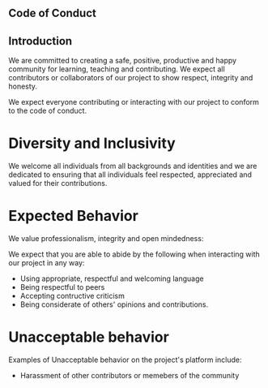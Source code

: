 ## Code of Conduct 

## Introduction 

We are committed to creating a safe, positive, productive and happy community for learning, teaching and contributing. We expect all contributors or collaborators of our project to show respect, integrity and honesty. 

We expect everyone contributing or interacting with our project to conform to the code of conduct. 

# Diversity and Inclusivity

We welcome all individuals from all backgrounds and identities and we are dedicated to ensuring that all individuals feel respected, appreciated and valued for their contributions. 

# Expected Behavior 
We value professionalism, integrity and open mindedness:
    
We expect that you are able to abide by the following when interacting with our project in any way:
- Using appropriate, respectful and welcoming language 
- Being respectful to peers 
- Accepting contructive criticism
- Being considerate of others' opinions and contributions.

# Unacceptable behavior
Examples of Unacceptable behavior on the project's platform include:
- Harassment of other contributors or memebers of the community 